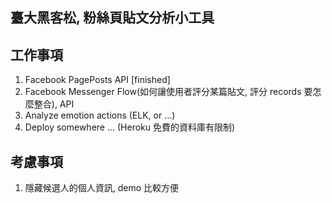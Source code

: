 ## 臺大黑客松, 粉絲頁貼文分析小工具

## 工作事項
1. Facebook PagePosts API [finished]
2. Facebook Messenger Flow(如何讓使用者評分某篇貼文, 評分 records 要怎麼整合), API
3. Analyze emotion actions (ELK, or ...)
4. Deploy somewhere ... (Heroku 免費的資料庫有限制)

## 考慮事項
1. 隱藏候選人的個人資訊, demo 比較方便
